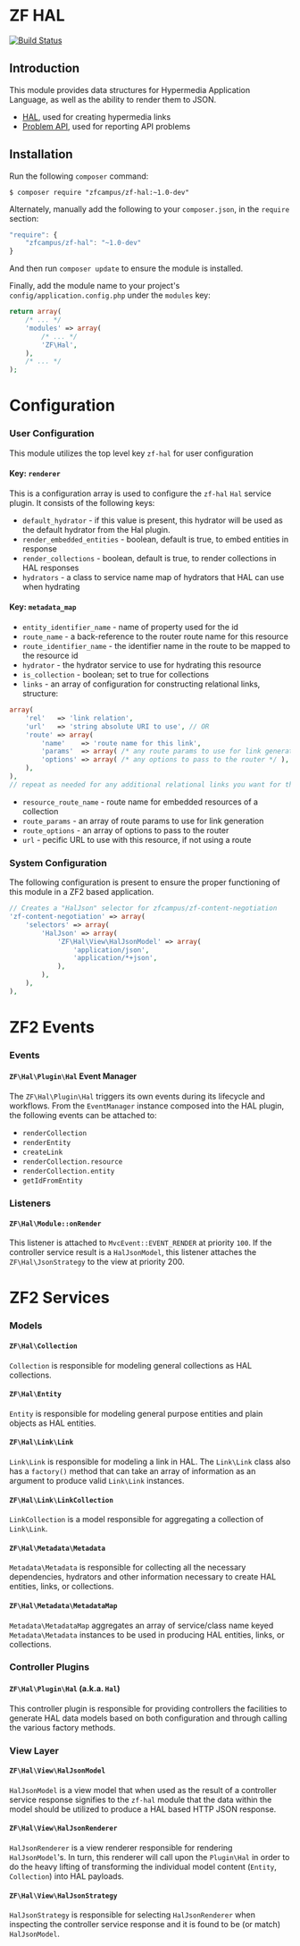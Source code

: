 ZF HAL
======

[![Build Status](https://travis-ci.org/zfcampus/zf-hal.png)](https://travis-ci.org/zfcampus/zf-hal)

Introduction
------------

This module provides data structures for Hypermedia Application Language, as
well as the ability to render them to JSON.

- [HAL](http://tools.ietf.org/html/draft-kelly-json-hal-03), used for creating
  hypermedia links
- [Problem API](http://tools.ietf.org/html/draft-nottingham-http-problem-02),
  used for reporting API problems

Installation
------------

Run the following `composer` command:

```console
$ composer require "zfcampus/zf-hal:~1.0-dev"
```

Alternately, manually add the following to your `composer.json`, in the `require` section:

```javascript
"require": {
    "zfcampus/zf-hal": "~1.0-dev"
}
```

And then run `composer update` to ensure the module is installed.

Finally, add the module name to your project's `config/application.config.php` under the `modules`
key:

```php
return array(
    /* ... */
    'modules' => array(
        /* ... */
        'ZF\Hal',
    ),
    /* ... */
);
```

Configuration
=============

### User Configuration

This module utilizes the top level key `zf-hal` for user configuration

#### Key: `renderer`

This is a configuration array is used to configure the `zf-hal` `Hal` service plugin.  It
consists of the following keys:

- `default_hydrator` - if this value is present, this hydrator will be used as the default
  hydrator from the Hal plugin.
- `render_embedded_entities` - boolean, default is true, to embed entities in response
- `render_collections` - boolean, default is true, to render collections in HAL responses
- `hydrators` - a class to service name map of hydrators that HAL can use when hydrating

#### Key: `metadata_map`

- `entity_identifier_name` - name of property used for the id
- `route_name` - a back-reference to the router route name for this resource
- `route_identifier_name` - the identifier name in the route to be mapped to the resource id
- `hydrator` - the hydrator service to use for hydrating this resource
- `is_collection` - boolean; set to true for collections
- `links` - an array of configuration for constructing relational links, structure:
```php
array(
    'rel'   => 'link relation',
    'url'   => 'string absolute URI to use', // OR
    'route' => array(
        'name'    => 'route name for this link',
        'params'  => array( /* any route params to use for link generation */ ),
        'options' => array( /* any options to pass to the router */ ),
    ),
),
// repeat as needed for any additional relational links you want for this resource
```
- `resource_route_name` - route name for embedded resources of a collection
- `route_params` - an array of route params to use for link generation
- `route_options` - an array of options to pass to the router
- `url` - pecific URL to use with this resource, if not using a route

### System Configuration

The following configuration is present to ensure the proper functioning of this module in
a ZF2 based application.

```php
// Creates a "HalJson" selector for zfcampus/zf-content-negotiation
'zf-content-negotiation' => array(
    'selectors' => array(
        'HalJson' => array(
            'ZF\Hal\View\HalJsonModel' => array(
                'application/json',
                'application/*+json',
            ),
        ),
    ),
),
```

ZF2 Events
==========

### Events

#### `ZF\Hal\Plugin\Hal` Event Manager

The `ZF\Hal\Plugin\Hal` triggers its own events during its lifecycle and workflows.  From the
`EventManager` instance composed into the HAL plugin, the following events can be attached to:

- `renderCollection`
- `renderEntity`
- `createLink`
- `renderCollection.resource`
- `renderCollection.entity`
- `getIdFromEntity`

### Listeners

#### `ZF\Hal\Module::onRender`

This listener is attached to `MvcEvent::EVENT_RENDER` at priority `100`.  If the controller service
result is a `HalJsonModel`, this listener attaches the `ZF\Hal\JsonStrategy` to the view at
priority 200.

ZF2 Services
============

### Models

#### `ZF\Hal\Collection`

`Collection` is responsible for modeling general collections as HAL collections.

#### `ZF\Hal\Entity`

`Entity` is responsible for modeling general purpose entities and plain objects as HAL entities.

#### `ZF\Hal\Link\Link`

`Link\Link` is responsible for modeling a link in HAL.  The `Link\Link` class also has a
`factory()` method that can take an array of information as an argument to produce valid
`Link\Link` instances.

#### `ZF\Hal\Link\LinkCollection`

`LinkCollection` is a model responsible for aggregating a collection of `Link\Link`.

#### `ZF\Hal\Metadata\Metadata`

`Metadata\Metadata` is responsible for collecting all the necessary dependencies, hydrators
and other information necessary to create HAL entities, links, or collections.

#### `ZF\Hal\Metadata\MetadataMap`

`Metadata\MetadataMap` aggregates an array of service/class name keyed `Metadata\Metadata`
instances to be used in producing HAL entities, links, or collections.

### Controller Plugins

#### `ZF\Hal\Plugin\Hal` (a.k.a. `Hal`)

This controller plugin is responsible for providing controllers the facilities to generate
HAL data models based on both configuration and through calling the various factory methods.

### View Layer

#### `ZF\Hal\View\HalJsonModel`

`HalJsonModel` is a view model that when used as the result of a controller service response
signifies to the `zf-hal` module that the data within the model should be utilized to
produce a HAL based HTTP JSON response.

#### `ZF\Hal\View\HalJsonRenderer`

`HalJsonRenderer` is a view renderer responsible for rendering `HalJsonModel`'s.  In turn,
this renderer will call upon the `Plugin\Hal` in order to do the heavy lifting of transforming
the individual model content (`Entity`, `Collection`) into HAL payloads.

#### `ZF\Hal\View\HalJsonStrategy`

`HalJsonStrategy` is responsible for selecting `HalJsonRenderer` when inspecting the controller
service response and it is found to be (or match) `HalJsonModel`.